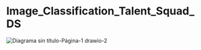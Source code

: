 # Image_Classification_Talent_Squad_DS 

![Diagrama sin título-Página-1 drawio-2](https://user-images.githubusercontent.com/91080406/191446222-c717a553-9b0b-47d8-a413-18b2321b33ec.png)

